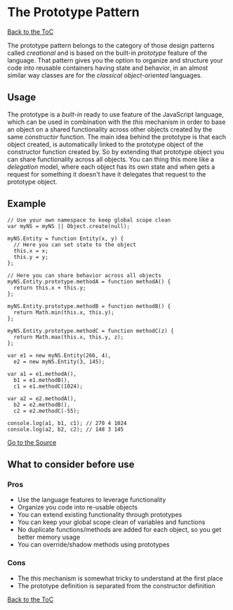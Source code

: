 # The Prototype Pattern #

[Back to the ToC](../../../)

The prototype pattern belongs to the category of those design patterns called *creational* and is based on the built-in *prototype* feature of the language. That pattern gives you the option to organize and structure your code into reusable containers having state and behavior, in an almost similar way classes are for the *classical object-oriented* languages.

## Usage ##

The prototype is a *built-in* ready to use feature of the JavaScript language, which can be used in combination with the *this* mechanism in order to base an object on a shared functionality across other objects created by the same *constructor* function. The main idea behind the prototype is that each object created, is automatically linked to the prototype object of the constructor function created by. So by extending that prototype object you can share functionality across all objects. You can thing this more like a *delegation* model, where each object has its own state and when gets a request for something it doesn't have it delegates that request to the prototype object.

## Example ##

```
// Use your own namespace to keep global scope clean
var myNS = myNS || Object.create(null);

myNS.Entity = function Entity(x, y) {
  // Here you can set state to the object
  this.x = x;
  this.y = y;
};

// Here you can share behavior across all objects
myNS.Entity.prototype.methodA = function methodA() {
  return this.x + this.y;
};

myNS.Entity.prototype.methodB = function methodB() {
  return Math.min(this.x, this.y);
};

myNS.Entity.prototype.methodC = function methodC(z) {
  return Math.max(this.x, this.y, z);
};

var e1 = new myNS.Entity(266, 4),
  e2 = new myNS.Entity(3, 145);

var a1 = e1.methodA(),
  b1 = e1.methodB(),
  c1 = e1.methodC(1024);

var a2 = e2.methodA(),
  b2 = e2.methodB(),
  c2 = e2.methodC(-55);

console.log(a1, b1, c1); // 270 4 1024
console.log(a2, b2, c2); // 148 3 145
```

[Go to the Source](index.js)

## What to consider before use ##

### Pros ###
* Use the language features to leverage functionality
* Organize you code into re-usable objects
* You can extend existing functionality through prototypes
* You can keep your global scope clean of variables and functions
* No duplicate functions/methods are added for each object, so you get better memory usage
* You can override/shadow methods using prototypes

### Cons ###
* The *this* mechanism is somewhat tricky to understand at the first place
* The prototype definition is separated from the constructor definition

[Back to the ToC](../../../)
